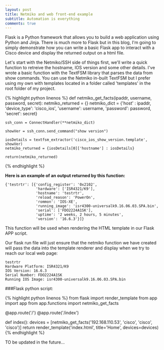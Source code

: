 ```yaml
---
layout: post
title: Netmiko and web front-end example
subtitle: Automation is everything
comments: true
---
```


Flask is a Python framework that allows you to build a web application using Python and Jinja. There is much more to Flask but in this blog, I'm going to simply demonstrate how you can write a basic Flask app to interact with a Cisco device and display the returned output on a html file.

Let's start with the Netmiko/SSH side of things first, we'll write a quick function to retreive the hostname, IOS version and some other details. I've wrote a basic function with the TextFSM library that parses the data from show commands. You can use the Netmiko in-built TextFSM but I prefer using my own with templates located in a folder called 'templates' in the root folder of my project.

{% highlight python linenos %}
def netmiko_get_facts(ipaddr, username, password, secret):
    netmiko_returned = {}
    netmiko_dict = {'host' : ipaddr,
                    'device_type': 'cisco_ios',
                    'username': username,
                    'password': password,
                    'secret': secret}

    ssh_conn = ConnectHandler(**netmiko_dict)

    showVer = ssh_conn.send_command("show version")

    iosDetails = textfsm_extractor('cisco_ios_show_version.template', showVer)
    netmiko_returned = {iosDetails[0]['hostname'] : iosDetails}

    return(netmiko_returned)
{% endhighlight %}

**Here is an example of an output returned by this function:**
~~~
{'testrtr': [{'config_register': '0x2102',
              'hardware': ['ISR4321/K9'],
              'hostname': 'testrtr',
              'reload_reason': 'PowerOn',
              'rommon': 'IOS-XE',
              'running_image': 'isr4300-universalk9.16.06.03.SPA.bin',
              'serial': ['FDO2224A1SK'],
              'uptime': '2 weeks, 2 hours, 5 minutes',
              'version': '16.6.3'}]}
~~~

This function will be used when rendering the HTML template in our Flask APP script.

Our flask run file will just ensure that the netmiko function we have created will pass the data into the template renderer and display when we try to reach our local web page:
~~~
testrtr
Hardware Platform: ISR4321/K9
IOS Version: 16.6.3
Serial Number: FDO2224A1SK
Running IOS Image: isr4300-universalk9.16.06.03.SPA.bin
~~~

###Flask python script:

{% highlight python linenos %}
from flask import render_template
from app import app
from app.functions import netmiko_get_facts

@app.route('/')
@app.route('/index')

def index():
    devices = [netmiko_get_facts('192.168.110.53', 'cisco', 'cisco', 'cisco')]
    return render_template('index.html', title='Home', devices=devices)
{% endhighlight %}

TO be updated in the future...